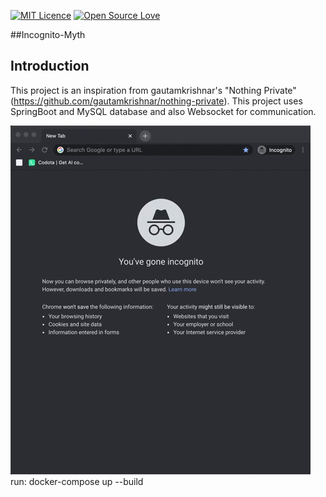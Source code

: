 [![MIT Licence](https://badges.frapsoft.com/os/mit/mit.png?v=103)](https://opensource.org/licenses/mit-license.php)
[![Open Source Love](https://badges.frapsoft.com/os/v2/open-source.png?v=103)](https://github.com/ellerbrock/open-source-badges/)

##Incognito-Myth

Introduction
----------------
 
This project is an inspiration from gautamkrishnar's "Nothing Private" (https://github.com/gautamkrishnar/nothing-private). This project uses SpringBoot and MySQL database and also Websocket for communication.

![alt-text](https://github.com/adarshjos/Incognito-Myth/blob/master/vid.gif)
run: docker-compose up --build
